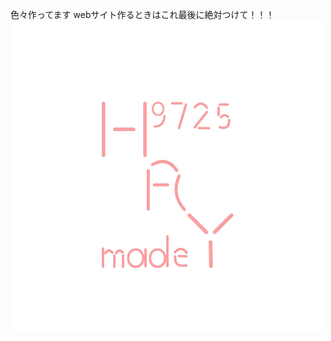 色々作ってます
webサイト作るときはこれ最後に絶対つけて！！！
  <a href="https://harmony9725.github.io/HARMONY9725s_made/"><img id="sitelogo" src="images/sitelogo.png" alt="sitelogo"></a>
